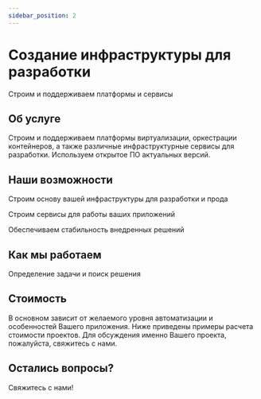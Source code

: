 ```yaml
---
sidebar_position: 2
---
```


# Создание инфраструктуры для разработки

Строим и поддерживаем
платформы и сервисы

## Об услуге
Строим и поддерживаем платформы виртуализации, оркестрации контейнеров, а также различные инфраструктурные сервисы для разработки. Используем открытое ПО актуальных версий.

## Наши возможности

Строим основу вашей инфраструктуры для разработки и прода

Строим сервисы для работы ваших приложений

Обеспечиваем стабильность внедренных решений

## Как мы работаем
Определение задачи и поиск решения
## Стоимость
В основном зависит от желаемого уровня автоматизации и особенностей Вашего приложения. Ниже приведены примеры расчета стоимости проектов. Для обсуждения именно Вашего проекта, пожалуйста, свяжитесь с нами.

## Остались вопросы?
 Свяжитесь с нами!